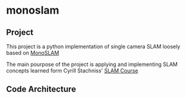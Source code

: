 # monoslam #

## Project ##

This project is a python implementation of single camera SLAM loosely based on [MonoSLAM](https://www.doc.ic.ac.uk/~ajd/Publications/davison_etal_pami2007.pdf)

The main pourpose of the project is applying and implementing SLAM concepts learned form Cyrill Stachniss' [SLAM Course](https://www.youtube.com/playlist?list=PLgnQpQtFTOGQrZ4O5QzbIHgl3b1JHimN_)

## Code Architecture ##

